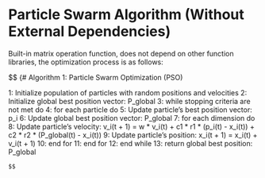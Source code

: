 # Particle Swarm Algorithm (Without External Dependencies) 
Built-in matrix operation function, does not depend on other function libraries, the optimization process is as follows:

$$
 {# Algorithm 1: Particle Swarm Optimization (PSO)

1: Initialize population of particles with random positions and velocities
2: Initialize global best position vector: P_global
3: while stopping criteria are not met do
4:     for each particle do
5:         Update particle’s best position vector: p_i
6:         Update global best position vector: P_global
7:         for each dimension do
8:             Update particle’s velocity: v_i(t + 1) = w * v_i(t) + c1 * r1 * (p_i(t) - x_i(t)) + c2 * r2 * (P_global(t) - x_i(t))
9:             Update particle’s position: x_i(t + 1) = x_i(t) + v_i(t + 1)
10:         end for
11:     end for
12: end while
13: return global best position: P_global
```}
$$
